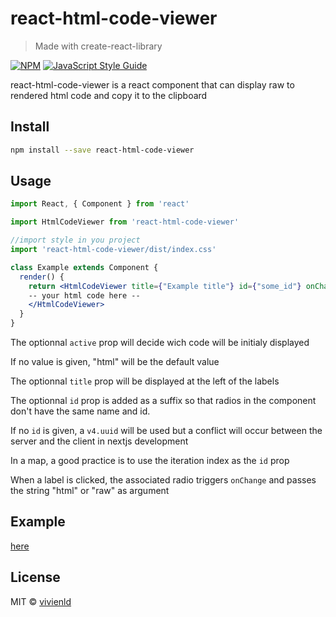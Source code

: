 # react-html-code-viewer

> Made with create-react-library

[![NPM](https://img.shields.io/npm/v/react-html-code-viewer.svg)](https://www.npmjs.com/package/react-html-code-viewer) [![JavaScript Style Guide](https://img.shields.io/badge/code_style-standard-brightgreen.svg)](https://standardjs.com)

react-html-code-viewer is a react component that can display raw to rendered html code and copy it to the clipboard

## Install

```bash
npm install --save react-html-code-viewer
```

## Usage

```jsx
import React, { Component } from 'react'

import HtmlCodeViewer from 'react-html-code-viewer'

//import style in you project
import 'react-html-code-viewer/dist/index.css'

class Example extends Component {
  render() {
    return <HtmlCodeViewer title={"Example title"} id={"some_id"} onChange={(active)=>{} active={"raw"}}>
    -- your html code here --
    </HtmlCodeViewer>
  }
}
```

The optionnal `active` prop will decide wich code will be initialy displayed

If no value is given, "html" will be the default value

The optionnal `title` prop will be displayed at the left of the labels

The optionnal `id` prop is added as a suffix so that radios in the component don't have the same name and id. 

If no `id` is given, a `v4.uuid` will be used but a conflict will occur between the server and the client in nextjs development

In a map, a good practice is to use the iteration index as the `id` prop

When a label is clicked, the associated radio triggers `onChange` and passes the string "html" or "raw" as argument

## Example

[here](https://vivienld.github.io/react-html-code-viewer/)

## License

MIT © [vivienld](https://github.com/vivienld)
